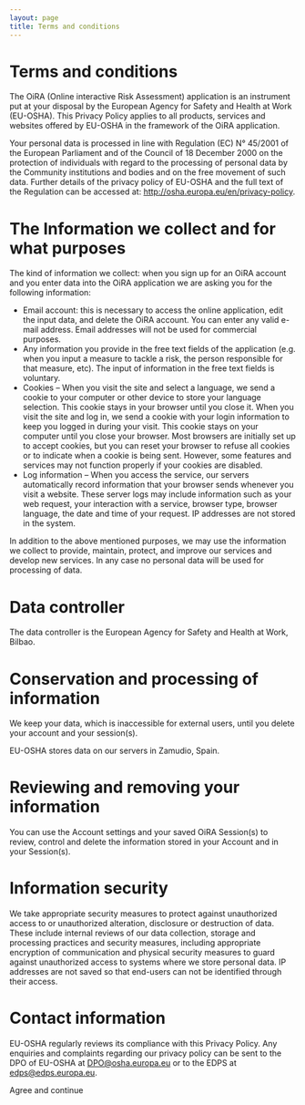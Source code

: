 ```yaml
---
layout: page
title: Terms and conditions
---
```



# Terms and conditions 
The OiRA (Online interactive Risk Assessment) application is an instrument put at your disposal by the European Agency for Safety and Health at Work (EU-OSHA). This Privacy Policy applies to all products, services and websites offered by EU-OSHA in the framework of the OiRA application.

Your personal data is processed in line with Regulation (EC) N° 45/2001 of the European Parliament and of the Council of 18 December 2000 on the protection of individuals with regard to the processing of personal data by the Community institutions and bodies and on the free movement of such data. Further details of the privacy policy of EU-OSHA and the full text of the Regulation can be accessed at: http://osha.europa.eu/en/privacy-policy.

# The Information we collect and for what purposes

The kind of information we collect: when you sign up for an OiRA account and you enter data into the OiRA application we are asking you for the following information:

* Email account: this is necessary to access the online application, edit the input data, and delete the OiRA account. You can enter any valid e-mail address. Email addresses will not be used for commercial purposes.
* Any information you provide in the free text fields of the application (e.g. when you input a measure to tackle a risk, the person responsible for that measure, etc). The input of information in the free text fields is voluntary.
* Cookies – When you visit the site and select a language, we send a cookie to your computer or other device to store your language selection. This cookie stays in your browser until you close it. When you visit the site and log in, we send a cookie with your login information to keep you logged in during your visit. This cookie stays on your computer until you close your browser. Most browsers are initially set up to accept cookies, but you can reset your browser to refuse all cookies or to indicate when a cookie is being sent. However, some features and services may not function properly if your cookies are disabled.
* Log information – When you access the service, our servers automatically record information that your browser sends whenever you visit a website. These server logs may include information such as your web request, your interaction with a service, browser type, browser language, the date and time of your request. IP addresses are not stored in the system.

In addition to the above mentioned purposes, we may use the information we collect to provide, maintain, protect, and improve our services and develop new services. In any case no personal data will be used for processing of data.

# Data controller

The data controller is the European Agency for Safety and Health at Work, Bilbao.

# Conservation and processing of information

We keep your data, which is inaccessible for external users, until you delete your account and your session(s).

EU-OSHA stores data on our servers in Zamudio, Spain.

# Reviewing and removing your information

You can use the Account settings and your saved OiRA Session(s) to review, control and delete the information stored in your Account and in your Session(s).

# Information security

We take appropriate security measures to protect against unauthorized access to or unauthorized alteration, disclosure or destruction of data. These include internal reviews of our data collection, storage and processing practices and security measures, including appropriate encryption of communication and physical security measures to guard against unauthorized access to systems where we store personal data. IP addresses are not saved so that end-users can not be identified through their access.

# Contact information

EU-OSHA regularly reviews its compliance with this Privacy Policy. Any enquiries and complaints regarding our privacy policy can be sent to the DPO of EU-OSHA at DPO@osha.europa.eu or to the EDPS at edps@edps.europa.eu.

Agree and continue

